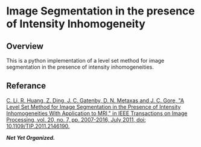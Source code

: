# Image Segmentation in the presence of Intensity Inhomogeneity

## Overview
This is a python implementation of a level set method for image segmentation in the presence of intensity inhomogeneities.

## Referance
[C. Li, R. Huang, Z. Ding, J. C. Gatenby, D. N. Metaxas and J. C. Gore, "A Level Set Method for Image Segmentation in the Presence of Intensity Inhomogeneities With Application to MRI," in IEEE Transactions on Image Processing, vol. 20, no. 7, pp. 2007-2016, July 2011, doi: 10.1109/TIP.2011.2146190.](<https://doi:10.1109/TIP.2011.2146190>)

***Net Yet Organized.***
